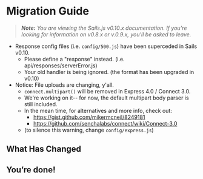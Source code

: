 # Migration Guide

> _**Note:** You are viewing the Sails.js v0.10.x documentation.  If you're looking for information on v0.8.x or v.0.9.x, you'll be asked to leave._

- Response config files (i.e. `config/500.js`) have been superceded in Sails v0.10.
  - Please define a "response" instead. (i.e. api/responses/serverError.js)
  - Your old handler is being ignored. (the format has been upgraded in v0.10)
- Notice: File uploads are changing, y'all.
  - `connect.multipart()` will be removed in Express 4.0 / Connect 3.0.
  - We're working on it-- for now, the default multipart body parser is still included.
  - In the mean time, for alternatives and more info, check out:
    - https://gist.github.com/mikermcneil/8249181
    - https://github.com/senchalabs/connect/wiki/Connect-3.0
  - (to silence this warning, change `config/express.js`)

## What Has Changed


## You&rsquo;re done!
